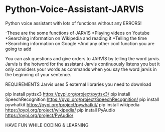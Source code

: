 # Python-Voice-Assistant-JARVIS
Python voice assistant with lots of functions without any  ERRORS!

-These are the some functions of JARVIS
*Playing videos on Youtube
*Searching information on Wikipedia and reading it
*Telling the time
*Searching information on Google
*And any other cool function you are going to add

You can ask questions and give  orders to JARVİS by telling the word jarvis. Jarvis is the hotword for the assistant
Jarvis continuously listens you but it only considers your words as commands when you say the word jarvis in the 
beginning of your sentence. 

REQUIREMENTS
Jarvis uses 5 external libraries you need to download

pip install pyttsx3
https://pypi.org/project/pyttsx3/
pip install SpeechRecognition
https://pypi.org/project/SpeechRecognition/
pip install pywhatkit
https://pypi.org/project/pywhatkit/
pip install wikipedia
https://pypi.org/project/wikipedia/
pip install PyAudio
https://pypi.org/project/PyAudio/


HAVE FUN WHILE CODING & LEARNING
